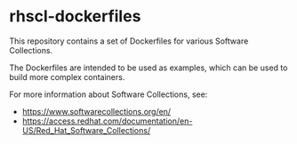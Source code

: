 rhscl-dockerfiles
=================

This repository contains a set of Dockerfiles for various Software
Collections.

The Dockerfiles are intended to be used as examples, which can be used
to build more complex containers.

For more information about Software Collections, see:

- https://www.softwarecollections.org/en/
- https://access.redhat.com/documentation/en-US/Red_Hat_Software_Collections/
